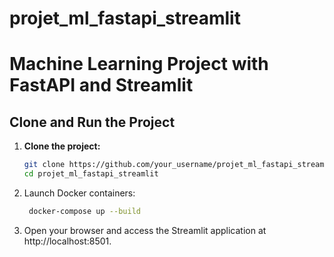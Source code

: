 # projet_ml_fastapi_streamlit

# Machine Learning Project with FastAPI and Streamlit

## Clone and Run the Project

1. **Clone the project:**
   ```bash
   git clone https://github.com/your_username/projet_ml_fastapi_streamlit
   cd projet_ml_fastapi_streamlit

2. Launch Docker containers:
   ```bash
    docker-compose up --build

3. Open your browser and access the Streamlit application at http://localhost:8501.
